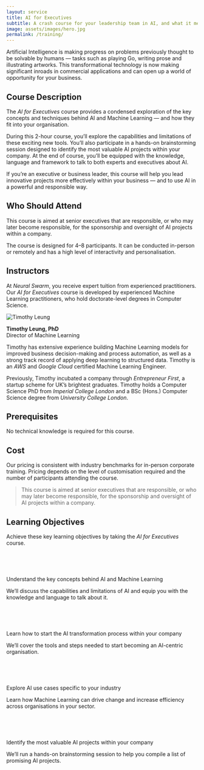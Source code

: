 ```yaml
---
layout: service
title: AI for Executives
subtitle: A crash course for your leadership team in AI, and what it means for your company.
image: assets/images/hero.jpg
permalink: /training/
---
```


<section class="text bg-dark">
  <div class="container">
    <div class="row gx-5">
      <div class="col-lg-8">
        <p>Artificial Intelligence is making progress on problems previously thought to be solvable by humans — tasks such as playing Go, writing prose and illustrating artworks. This transformational technology is now making significant inroads in commercial applications and can open up a world of opportunity for your business.</p>
        <h2 class="fs-5 fw-bold py-3">Course Description</h2>
        <p>The <em>AI for Executives</em> course provides a condensed exploration of the key concepts and techniques behind AI and Machine Learning — and how they fit into your organisation.</p>
        <p>During this 2-hour course, you’ll explore the capabilities and limitations of these exciting new tools. You’ll also participate in a hands-on brainstorming session designed to identify the most valuable AI projects within your company. At the end of course, you’ll be equipped with the knowledge, language and framework to talk to both experts and executives about AI.</p>
        <p>If you’re an executive or business leader, this course will help you lead innovative projects more effectively within your business — and to use AI in a powerful and responsible way.</p>
        <h2 class="fs-5 fw-bold py-3">Who Should Attend</h2>
        <p>This course is aimed at senior executives that are responsible, or who may later become responsible, for the sponsorship and oversight of AI projects within a company.</p>
        <p>The course is designed for 4–8 participants. It can be conducted in-person or remotely and has a high level of interactivity and personalisation.</p>
        <h2 class="fs-5 fw-bold py-3">Instructors</h2>
        <p>At <em>Neural Swarm</em>, you receive expert tuition from experienced practitioners. Our <em>AI for Executives</em> course is developed by experienced Machine Learning practitioners, who hold doctorate-level degrees in Computer Science.</p>
        <div class="row pt-3">
          <div class="col-3">
            <p><img class="img-fluid filter" src="{{ "assets/images/headshot.jpg" | relative_url }}" alt="Timothy Leung"/></p>
          </div>
          <div class="col-9">
            <p><strong>Timothy Leung, PhD</strong><br />Director of Machine Learning</p>
            <p class="small">Timothy has extensive experience building Machine Learning models for improved business decision-making and process automation, as well as a strong track record of applying deep learning to structured data. Timothy is an <em>AWS</em> and <em>Google Cloud</em> certified Machine Learning Engineer.</p>
            <p class="small">Previously, Timothy incubated a company through <em>Entrepreneur First</em>, a startup scheme for UK’s brightest graduates. Timothy holds a Computer Science PhD from <em>Imperial College London</em> and a BSc (Hons.) Computer Science degree from <em>University College London</em>.</p>
          </div>
        </div>
        <h2 class="fs-5 fw-bold py-3">Prerequisites</h2>
        <p>No technical knowledge is required for this course.</p>
        <h2 class="fs-5 fw-bold py-3">Cost</h2>
        <p>Our pricing is consistent with industry benchmarks for in-person corporate training. Pricing depends on the level of customisation required and the number of participants attending the course.</p>
      </div>
      <aside class="col-lg-4 d-none d-lg-block">
        <blockquote class="blockquote py-4 fst-italic text-secondary border-top border-bottom border-secondary">
          <p>This course is aimed at senior executives that are responsible, or who may later become responsible, for the sponsorship and oversight of AI projects within a company.</p>
        </blockquote>
      </aside>
    </div>
  </div>
</section>
<section id="learning-objectives" class="list">
  <div class="container">
    <div class="row mb-4">
      <div class="col">
        <h2 class="mb-4">Learning Objectives</h2>
        <p class="lead">Achieve these key learning objectives by taking the <em>AI for Executives</em> course.</p>
      </div>
    </div>
    <div class="row row-cols-1 row-cols-md-2 g-2">
      <div class="col">
        <div class="row">
          <div class="col-logo">
            <svg class="svg-logo" width="64px" height="64px" viewBox="0 0 24 24">
              <use xlink:href="{{ "assets/images/icons.svg#logo" | relative_url }}"></use>
            </svg>
          </div>
          <div class="col ps-0">
            <span>Understand the key concepts behind AI and Machine Learning</span>
            <p class="text-secondary">We’ll discuss the capabilities and limitations of AI and equip you with the knowledge and language to talk about it.</p>
          </div>
        </div>
      </div>
      <div class="col">
        <div class="row">
          <div class="col-logo">
            <svg class="svg-logo" width="64px" height="64px" viewBox="0 0 24 24">
              <use xlink:href="{{ "assets/images/icons.svg#logo" | relative_url }}"></use>
            </svg>
          </div>
          <div class="col ps-0">
            <span>Learn how to start the AI transformation process within your company</span>
            <p class="text-secondary">We’ll cover the tools and steps needed to start becoming an AI-centric organisation.</p>
          </div>
        </div>
      </div>
      <div class="col">
        <div class="row">
          <div class="col-logo">
            <svg class="svg-logo" width="64px" height="64px" viewBox="0 0 24 24">
              <use xlink:href="{{ "assets/images/icons.svg#logo" | relative_url }}"></use>
            </svg>
          </div>
          <div class="col ps-0">
            <span>Explore AI use cases specific to your industry</span>
            <p class="text-secondary">Learn how Machine Learning can drive change and increase efficiency across organisations in your sector.</p>
          </div>
        </div>
      </div>
      <div class="col">
        <div class="row">
          <div class="col-logo">
            <svg class="svg-logo" width="64px" height="64px" viewBox="0 0 24 24">
              <use xlink:href="{{ "assets/images/icons.svg#logo" | relative_url }}"></use>
            </svg>
          </div>
          <div class="col ps-0">
            <span>Identify the most valuable AI projects within your company</span>
            <p class="text-secondary">We’ll run a hands-on brainstorming session to help you compile a list of promising AI projects.</p>
          </div>
        </div>
      </div>
    </div>
  </div>
</section>
